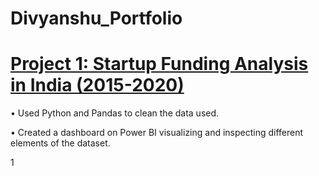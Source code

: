 # Divyanshu_Portfolio

# [Project 1: Startup Funding Analysis in India (2015-2020)](https://github.com/divyanshu905/Startup_Funding)
• Used Python and Pandas to clean the data used.

• Created a dashboard on Power BI visualizing and inspecting different elements of the dataset.

1[](https://github.com/divyanshu905/Divyanshu_Portfolio/blob/main/images/Screenshot%20(397).png)

